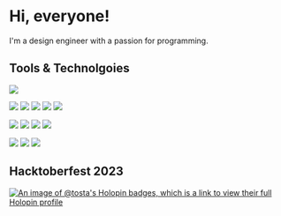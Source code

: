 # Hi, everyone!

I'm a design engineer with a passion for programming. 

## Tools & Technolgoies

![](https://img.shields.io/badge/OS-Windows-informational?style=for-the-badge&logo=windows&logoColor=white&color=001C30&labelColor=64CCC5)

![](https://img.shields.io/badge/Code-Python-informational?style=for-the-badge&logo=python&logoColor=white&color=001C30&labelColor=64CCC5)
![](https://img.shields.io/badge/Code-Django-informational?style=for-the-badge&logo=django&logoColor=white&color=001C30&labelColor=64CCC5)
![](https://img.shields.io/badge/Code-VUE-informational?style=for-the-badge&logo=vuedotjs&logoColor=white&color=001C30&labelColor=64CCC5)
![](https://img.shields.io/badge/Code-Alpine.js-informational?style=for-the-badge&logo=alpinedotjs&logoColor=white&color=001C30&labelColor=64CCC5)
![](https://img.shields.io/badge/Code-Tailwind_CSS-informational?style=for-the-badge&logo=tailwindcss&logoColor=white&color=001C30&labelColor=64CCC5)

![](https://img.shields.io/badge/Tools-VScode-informational?style=for-the-badge&logo=visualstudiocode&logoColor=white&color=001C30&labelColor=64CCC5)
![](https://img.shields.io/badge/Tools-Docker-informational?style=for-the-badge&logo=docker&logoColor=white&color=001C30&labelColor=64CCC5)
![](https://img.shields.io/badge/Tools-GitHub_Actions-informational?style=for-the-badge&logo=githubactions&logoColor=white&color=001C30&labelColor=64CCC5)
![](https://img.shields.io/badge/Tools-Obsidian-informational?style=for-the-badge&logo=obsidian&logoColor=white&color=001C30&labelColor=64CCC5)

![](https://img.shields.io/badge/HW-RaspberryPi-informational?style=for-the-badge&logo=raspberrypi&logoColor=white&color=001C30&labelColor=64CCC5)
![](https://img.shields.io/badge/HW-ESP-informational?style=for-the-badge&logo=espressif&logoColor=white&color=001C30&labelColor=64CCC5)
![](https://img.shields.io/badge/HW-ESP-informational?style=for-the-badge&logo=arduino&logoColor=white&color=001C30&labelColor=64CCC5)


## Hacktoberfest 2023
[![An image of @tosta's Holopin badges, which is a link to view their full Holopin profile](https://holopin.me/tosta)](https://holopin.io/@tosta)

<!--
**to-sta/to-sta** is a ✨ _special_ ✨ repository because its `README.md` (this file) appears on your GitHub profile.

Here are some ideas to get you started:

- 🔭 I’m currently working on Activist
- 🌱 I’m currently learning ...
- 👯 I’m looking to collaborate on ...
- 🤔 I’m looking for help with ...
- 💬 Ask me about ...
- 📫 How to reach me: ...
- 😄 Pronouns: ...
- ⚡ Fun fact: ...
-->
